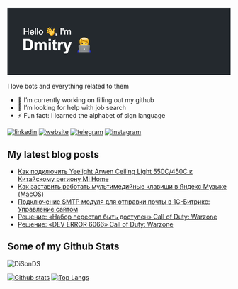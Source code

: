 ![Screenshot](header.png)

<p align='left'>I love bots and everything related to them</p>

-   🔭 I’m currently working on filling out my github 
-   🤔 I’m looking for help with job search 
-   ⚡ Fun fact: I learned the alphabet of sign language 

[<img src='https://cdn.jsdelivr.net/npm/simple-icons@3.0.1/icons/linkedin.svg' alt='linkedin' height='40'>](https://www.linkedin.com/in/disonds/)  [<img src='https://cdn.jsdelivr.net/npm/simple-icons@3.0.1/icons/icloud.svg' alt='website' height='40'>](https://disonds.com)  [<img src='https://cdn.jsdelivr.net/npm/simple-icons@3.0.1/icons/telegram.svg' alt='telegram' height='40'>](https://t.me/DiSonDS)  [<img src='https://cdn.jsdelivr.net/npm/simple-icons@3.0.1/icons/instagram.svg' alt='instagram' height='40'>](https://www.instagram.com/disonds.jpg/)

## My latest blog posts
<!-- BLOGPOSTS:START -->
- [Как подключить Yeelight Arwen Ceiling Light 550C/450C к Китайскому региону Mi Home](https://blog.disonds.com/2022/08/07/kak-podkliuchit-yeelight-arwen-ceiling-light-550c-450c-k-kitaiskomu-rieghionu-mi-home/)
- [Как заставить работать мультимедийные клавиши в Яндекс Музыке (MacOS)](https://blog.disonds.com/2021/11/11/kak-zastavit-rabotat-miedia-knopki-mac-v-iandieks-muzykie/)
- [Подключение SMTP модуля для отправки почты в 1С-Битрикс: Управление сайтом](https://blog.disonds.com/2020/12/03/podkliuchieniie-smtp-modulia-dlia-1c-bitriks-upravlieniie-saitom/)
- [Решение: «Набор перестал быть доступен» Call of Duty: Warzone](https://blog.disonds.com/2020/03/31/nabor-pieriestal-byt-dostupien-warzone/)
- [Решение: «DEV ERROR 6066» Call of Duty: Warzone](https://blog.disonds.com/2020/03/31/error-6066-warzone/)
<!-- BLOGPOSTS:END -->

## Some of my Github Stats
<p align=left> <img src=https://komarev.com/ghpvc/?username=DiSonDS alt=DiSonDS /> </p>

[![Github stats](https://github-readme-stats.vercel.app/api?username=DiSonDS&show_icons=true&include_all_commits=true)](https://github.com/DiSonDS/github-readme-stats)
[![Top Langs](https://github-readme-stats.vercel.app/api/top-langs/?username=DiSonDS&layout=compact)](https://github.com/DiSonDS/github-readme-stats)
